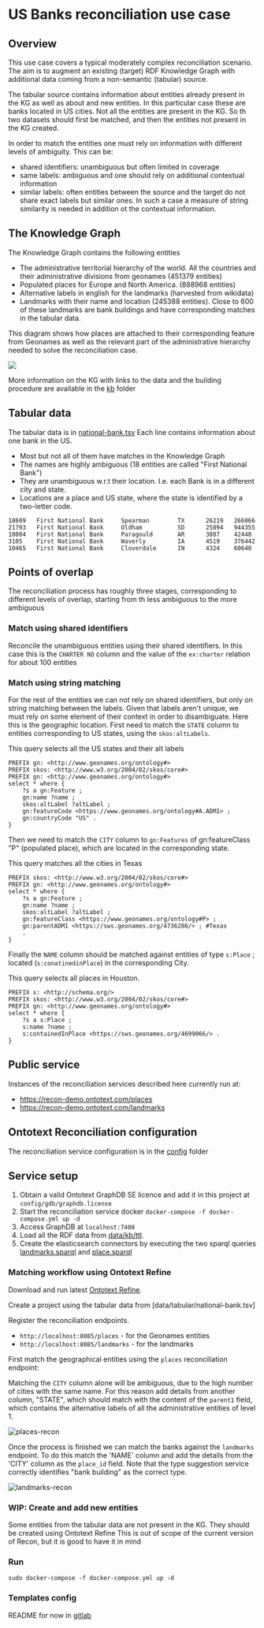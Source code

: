 # US Banks reconciliation use case

## Overview

This use case covers a typical moderately complex reconciliation scenario. 
The aim is to augment an existing (target) RDF Knowledge Graph with additional data coming from a non-semantic (tabular) source.

The tabular source contains information about entities already present in the KG 
as well as about and new entities. 
In this particular case these are banks located in US cities.
Not all the entities are present in the KG. 
So th two datasets should first be matched, 
and then the entities not present in the KG created. 

In order to match the entities one must rely on information with different levels of ambiguity. 
This can be:
* shared identifiers: unambiguous but often limited in coverage
* same labels: ambiguous and one should rely on additional contextual information
* similar labels: often entities between the source and the target do not share exact labels but similar ones. In such a case a measure of string similarity is needed in addition ot the contextual information. 

## The Knowledge Graph  

The Knowledge Graph contains the following entities
* The administrative territorial hierarchy of the world. All the countries and their administrative divisions from geonames (451379 entities)
* Populated places for Europe and North America. (888968 entities) 
* Alternative labels in english for the landmarks (harvested from wikidata)
* Landmarks with their name and location (245388 entities). Close to 600 of these landmarks are bank buildings and have corresponding matches in the tabular data.  

This diagram shows how places are attached to their corresponding feature from Geonames 
as well as the relevant part of the administrative hierarchy needed to solve the reconciliation case.

![](data/kb/model/geonames.png)

More information on the KG with links to the data 
and the building procedure are available in the [kb](data/kb) folder

## Tabular data 

The tabular data is in [national-bank.tsv](data/tabular/national-bank.tsv)
Each line contains information about one bank in the US. 
* Most but not all of them have matches in the Knowledge Graph
* The names are highly ambiguous (18 entities are called "First National Bank")
* They are unambiguous w.r.t their location. I.e. each Bank is in a different city and state.
* Locations are a place and US state, where the state is identified by a two-letter code.

```tsv
18609   First National Bank     Spearman        TX      26219   266066
21793   First National Bank     Oldham          SD      25894   944355
10004   First National Bank     Paragould       AR      3887    42448
3105    First National Bank     Waverly         IA      4519    376442
10465   First National Bank     Cloverdale      IN      4324    60648
```

## Points of overlap 

The reconciliation process has roughly three stages,
corresponding to different levels of overlap,
starting from th less ambiguous to the more ambiguous

### Match using shared identifiers

Reconcile the unambiguous entities using their shared identifiers. 
In this case this is the `CHARTER NO` column 
and the value of the `ex:charter` relation for about 100 entities


### Match using string matching 

For the rest of the entities we can not rely on shared identifiers, 
but only on string matching between the labels.
Given that labels aren't unique, we must rely on some element of their context in order to disambiguate.
Here this is the geographic location. 
First need to match the `STATE` column to entities corresponding to US states, using the `skos:altLabels`.

This query selects all the US states and their alt labels
```sparql
PREFIX gn: <http://www.geonames.org/ontology#>
PREFIX skos: <http://www.w3.org/2004/02/skos/core#>
PREFIX gn: <http://www.geonames.org/ontology#>
select * where {
    ?s a gn:Feature ;
    gn:name ?name ;
    skos:altLabel ?altLabel ;
    gn:featureCode <https://www.geonames.org/ontology#A.ADM1> ;
    gn:countryCode "US" .
}
```

Then we need to match the `CITY` column to `gn:Features` of gn:featureClass "P" (populated place), 
which are located in the corresponding state.

This query matches all the cities in Texas

```sparql
PREFIX skos: <http://www.w3.org/2004/02/skos/core#>
PREFIX gn: <http://www.geonames.org/ontology#>
select * where {
    ?s a gn:Feature ;
    gn:name ?name ;
    skos:altLabel ?altLabel ;
    gn:featureClass <https://www.geonames.org/ontology#P> ;
    gn:parentADM1 <https://sws.geonames.org/4736286/> ; #Texas
    . 
}
```

Finally the `NAME` column should be matched against entities of type `s:Place` ;
located (`s:conatinedinPlace`) in the corresponding City.

This query selects all places in Houston. 
```sparql
PREFIX s: <http://schema.org/>
PREFIX skos: <http://www.w3.org/2004/02/skos/core#>
PREFIX gn: <http://www.geonames.org/ontology#>
select * where {
    ?s a s:Place ;
    s:name ?name ;
    s:containedInPlace <https://sws.geonames.org/4699066/> .
}
```

## Public service

Instances of the reconciliation services
described here currently run at:
* <https://recon-demo.ontotext.com/places>
* <https://recon-demo.ontotext.com/landmarks>

## Ontotext Reconciliation configuration

The reconciliation service configuration is in the [config](config) folder

## Service setup

1. Obtain a valid Ontotext GraphDB SE licence and add it in this project at `config/gdb/graphdb.license` 
2. Start the reconciliation service docker `docker-compose -f docker-compose.yml up -d`
3. Access GraphDB at `localhost:7400` 
4. Load all the RDF data from [data/kb/ttl](data/kb/ttl). 
5. Create the elasticsearch connectors by executing the two sparql queries [landmarks.sparql](config/reconciliator/landmarks.sparql) and [place.sparql](config/reconciliator/places.sparql)

### Matching workflow using Ontotext Refine

Download and run latest [Ontotext Refine](https://www.ontotext.com/products/ontotext-refine/).

Create a project using the tabular data from [data/tabular/national-bank.tsv]

Register the reconciliation endpoints.
* `http://localhost:8085/places` - for the Geonames entities 
* `http://localhost:8085/landmarks` - for the landmarks 

First match the geographical entities using the `places` reconciliation endpoint: 

Matching  the `CITY` column alone will be ambiguous,
due to the high number of cities with the same name.
For this reason add details from another column, "STATE", which should match with the content of the `parent1` field, 
which contains the alternative labels of all the administrative entities of level 1. 

![places-recon](img/places-OR-recon.png)

Once the process is finished we can match the banks against the `landmarks` endpoint. 
To do this match the 'NAME' column and add the details from the 'CITY' column as the `place_id` field.
Note that the type suggestion service correctly identifies "bank building" as the correct type.

![landmarks-recon](img/landmarks-OR-recon.png)

### WIP: Create and add new entities

Some entities from the tabular data are not present in the KG.
They should be created using Ontotext Refine
This is out of scope of the current version of Recon,
but it is good to have it in mind 

### Run

`sudo docker-compose -f docker-compose.yml up -d`

### Templates config 

README for now in [gitlab](https://gitlab.ontotext.com/graphdb-team/reconciliation/reconciliation-framework/-/tree/master/conciliator#mustache-templates)
